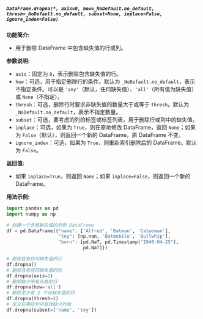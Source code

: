 ##### `DataFrame.dropna(*, axis=0, how=_NoDefault.no_default, thresh=_NoDefault.no_default, subset=None, inplace=False, ignore_index=False)`
**功能简介:**
- 用于删除 DataFrame 中包含缺失值的行或列。

**参数说明:**
- `axis`：固定为 `0`，表示删除包含缺失值的行。
- `how`：可选，用于指定删除行的条件。默认为 `_NoDefault.no_default`，表示不指定条件。可以是 `'any'`（默认，任何缺失值）、`'all'`（所有值为缺失值）或 `None`（不指定）。
- `thresh`：可选，删除行时要求非缺失值的数量大于或等于 `thresh`。默认为 `_NoDefault.no_default`，表示不指定数量。
- `subset`：可选，要考虑的列的标签或标签列表，用于删除行或列中的缺失值。
- `inplace`：可选，如果为 `True`，则在原地修改 DataFrame，返回 `None`；如果为 `False`（默认），则返回一个新的 DataFrame，原 DataFrame 不变。
- `ignore_index`：可选，如果为 `True`，则重新索引删除后的 DataFrame。默认为 `False`。

**返回值:**
- 如果 `inplace=True`，则返回 `None`；如果 `inplace=False`，则返回一个新的 DataFrame。

**用法示例:**
```python
import pandas as pd
import numpy as np

# 创建一个含有缺失值的示例 DataFrame
df = pd.DataFrame({"name": ['Alfred', 'Batman', 'Catwoman'],
                   "toy": [np.nan, 'Batmobile', 'Bullwhip'],
                   "born": [pd.NaT, pd.Timestamp("1940-04-25"),
                            pd.NaT]})

# 删除含有任何缺失值的行
df.dropna()
# 删除含有任何缺失值的列
df.dropna(axis=1)
# 删除缺少所有元素的行
df.dropna(how='all')
# 删除至少有 2 个非缺失值的行
df.dropna(thresh=2)
# 定义在哪些列中查找缺少的值
df.dropna(subset=['name', 'toy'])

```
